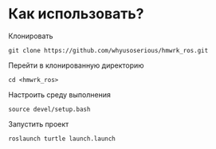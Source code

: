 # Как использовать?

Клонировать
```
git clone https://github.com/whyusoserious/hmwrk_ros.git
```
Перейти в клонированную директорию
```
cd <hmwrk_ros>
```
Настроить среду выполнения
```
source devel/setup.bash
```
Запустить проект
```
roslaunch turtle launch.launch
```
